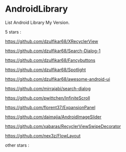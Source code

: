# AndroidLibrary
List Android Library My Version.

5 stars :

https://github.com/dzulfikar68/XRecyclerView

https://github.com/dzulfikar68/Search-Dialog-1

https://github.com/dzulfikar68/Fancybuttons

https://github.com/dzulfikar68/Spotlight

https://github.com/dzulfikar68/awesome-android-ui

https://github.com/mirrajabi/search-dialog

https://github.com/pwittchen/InfiniteScroll

https://github.com/florent37/ExpansionPanel

https://github.com/daimajia/AndroidImageSlider

https://github.com/xabaras/RecyclerViewSwipeDecorator

https://github.com/nex3z/FlowLayout

other stars :
